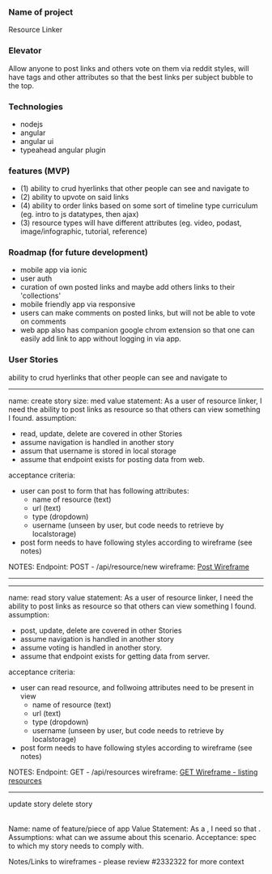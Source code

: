 ### Name of project

Resource Linker

### Elevator

Allow anyone to post links and others vote on them via reddit styles, will have tags and other attributes so that the best links per subject bubble to the top.

### Technologies

- nodejs
- angular
- angular ui
- typeahead angular plugin

### features (MVP)

-  (1) ability to crud hyerlinks that other people can see and navigate to
- (2) ability to upvote on said links
- (4) ability to order links based on some sort of timeline type curriculum (eg. intro to js datatypes, then ajax)
- (3) resource types will have different attributes (eg. video, podast, image/infographic, tutorial, reference)


### Roadmap (for future development)
- mobile app via ionic
- user auth
- curation of own posted links and maybe add others links to their 'collections'
- mobile friendly app via responsive
- users can make comments on posted links, but will not be able to vote on comments
- web app also has companion google chrom extension so that one can easily add link to app without logging in via app.

### User Stories

 ability to crud hyerlinks that other people can see and navigate to

 ***
 name: create story
 size: med
 value statement: As a user of resource linker, I need the ability to post links as resource so that others can view something I found.
 assumption:
 - read, update, delete are covered in other Stories
 - assume navigation is handled in another story
 - assum that username is stored in local storage
 - assume that endpoint exists for posting data from web.

 acceptance criteria:
 - user can post to form that has following attributes:
   - name of resource (text)
   - url (text)
   - type (dropdown)
   - username (unseen by user, but code needs to retrieve by localstorage)
 - post form needs to have following styles according to wireframe (see notes)

 NOTES:
 Endpoint: POST - /api/resource/new
 wireframe: [Post Wireframe](../wireframes/resourcePostMockup.png)

 ***

 ***
 name: read story
 value statement: As a user of resource linker, I need the ability to post links as resource so that others can view something I found.
 assumption:
 - post, update, delete are covered in other Stories
 - assume navigation is handled in another story
 - assume voting is handled in another story.
 - assume that endpoint exists for getting data from server.

 acceptance criteria:
 - user can read resource, and follwoing attributes need to be present in view
   - name of resource (text)
   - url (text)
   - type (dropdown)
   - username (unseen by user, but code needs to retrieve by localstorage)
 - post form needs to have following styles according to wireframe (see notes)

 NOTES:
 Endpoint: GET - /api/resources
 wireframe: [GET Wireframe - listing resources](../wireframes/resourcePostMockup.png)

 ***
 update story
 delete story


######
 <User Story Template>

 Name: name of feature/piece of app
 Value Statement: As a <user>, I need <something> so that <VALUE>.
 Assumptions: what can we assume about this scenario.
 Acceptance: spec to which my story needs to comply with.

 Notes/Links to wireframes - please review #2332322 for more context

 #####
